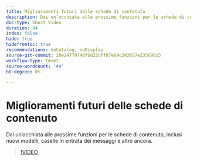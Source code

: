 ```yaml
---
title: Miglioramenti futuri delle schede di contenuto
description: Dai un’occhiata alle prossime funzioni per le schede di contenuto, inclusi nuovi modelli, caselle in entrata dei messaggi e altro ancora.
doc-type: Short Video
duration: 84
index: false
hide: true
hidefromtoc: true
recommendations: noCatalog, noDisplay
source-git-commit: 28e2477974df6d22cff87eb9c242657e23569b15
workflow-type: tm+mt
source-wordcount: '44'
ht-degree: 0%

---
```



# Miglioramenti futuri delle schede di contenuto

Dai un’occhiata alle prossime funzioni per le schede di contenuto, inclusi nuovi modelli, caselle in entrata dei messaggi e altro ancora.

<!-- 62_S603_3442534_83_future-enhancements-for-content-cards -->
>[!VIDEO](https://video.tv.adobe.com/v/3458202/?learn=on&enablevpops=true)
